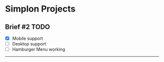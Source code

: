# Simplon Projects

## Brief #2 TODO
- [x] Mobile support
- [ ] Desktop support
- [ ] Hamburger Menu working
----------
